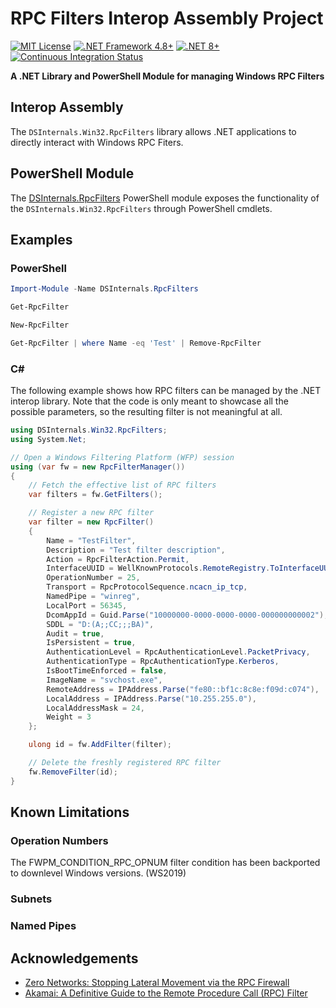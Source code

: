 # RPC Filters Interop Assembly Project

[![MIT License](https://img.shields.io/badge/License-MIT-green.svg)](../LICENSE)
[![.NET Framework 4.8+](https://img.shields.io/badge/.NET%20Framework-4.8%2B-007FFF.svg)](#)
[![.NET 8+](https://img.shields.io/badge/.NET-8%2B-007FFF.svg)](#)
[![Continuous Integration Status](https://github.com/MichaelGrafnetter/RPCFilterManager/actions/workflows/autobuild.yml/badge.svg)](https://github.com/MichaelGrafnetter/RPCFilterManager/actions)

**A .NET Library and PowerShell Module for managing Windows RPC Filters**

## Interop Assembly

The `DSInternals.Win32.RpcFilters` library allows .NET applications to directly interact with Windows RPC Fiters.

## PowerShell Module

The [DSInternals.RpcFilters](https://www.powershellgallery.com/packages/DSInternals.RpcFilters) PowerShell module
exposes the functionality of the `DSInternals.Win32.RpcFilters` through PowerShell cmdlets.

## Examples

### PowerShell

```powershell
Import-Module -Name DSInternals.RpcFilters

Get-RpcFilter

New-RpcFilter

Get-RpcFilter | where Name -eq 'Test' | Remove-RpcFilter
```

### C#

The following example shows how RPC filters can be managed by the .NET interop library.
Note that the code is only meant to showcase all the possible parameters,
so the resulting filter is not meaningful at all.

```cs
using DSInternals.Win32.RpcFilters;
using System.Net;

// Open a Windows Filtering Platform (WFP) session
using (var fw = new RpcFilterManager())
{
    // Fetch the effective list of RPC filters
    var filters = fw.GetFilters();

    // Register a new RPC filter
    var filter = new RpcFilter()
    {
        Name = "TestFilter",
        Description = "Test filter description",
        Action = RpcFilterAction.Permit,
        InterfaceUUID = WellKnownProtocols.RemoteRegistry.ToInterfaceUUID(),
        OperationNumber = 25,
        Transport = RpcProtocolSequence.ncacn_ip_tcp,
        NamedPipe = "winreg",
        LocalPort = 56345,
        DcomAppId = Guid.Parse("10000000-0000-0000-0000-000000000002"),
        SDDL = "D:(A;;CC;;;BA)",
        Audit = true,
        IsPersistent = true,
        AuthenticationLevel = RpcAuthenticationLevel.PacketPrivacy,
        AuthenticationType = RpcAuthenticationType.Kerberos,
        IsBootTimeEnforced = false,
        ImageName = "svchost.exe",
        RemoteAddress = IPAddress.Parse("fe80::bf1c:8c8e:f09d:c074"),
        LocalAddress = IPAddress.Parse("10.255.255.0"),
        LocalAddressMask = 24,
        Weight = 3
    };

    ulong id = fw.AddFilter(filter);

    // Delete the freshly registered RPC filter
    fw.RemoveFilter(id);
}
```

## Known Limitations

### Operation Numbers

The FWPM_CONDITION_RPC_OPNUM filter condition has been backported to downlevel Windows versions. (WS2019)

### Subnets

### Named Pipes

## Acknowledgements

- [Zero Networks: Stopping Lateral Movement via the RPC Firewall](https://zeronetworks.com/blog/stopping-lateral-movement-via-the-rpc-firewall)
- [Akamai: A Definitive Guide to the Remote Procedure Call (RPC) Filter](https://www.akamai.com/blog/security/guide-rpc-filter)
